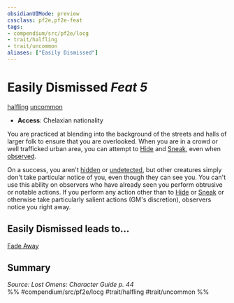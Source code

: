 ```yaml
---
obsidianUIMode: preview
cssclass: pf2e,pf2e-feat
tags:
- compendium/src/pf2e/locg
- trait/halfling
- trait/uncommon
aliases: ["Easily Dismissed"]
---
```

# Easily Dismissed  *Feat 5*  
[halfling](../../rules/traits/halfling.md)  [uncommon](../../rules/traits/uncommon.md)  

- **Access**: Chelaxian nationality

You are practiced at blending into the background of the streets and halls of larger folk to ensure that you are overlooked. When you are in a crowd or well trafficked urban area, you can attempt to [Hide](../../rules/actions/hide.md) and [Sneak](../../rules/actions/sneak.md), even when [observed](../../rules/conditions.md#Observed).

On a success, you aren't [hidden](../../rules/conditions.md#Hidden) or [undetected](../../rules/conditions.md#Undetected), but other creatures simply don't take particular notice of you, even though they can see you. You can't use this ability on observers who have already seen you perform obtrusive or notable actions. If you perform any action other than to [Hide](../../rules/actions/hide.md) or [Sneak](../../rules/actions/sneak.md) or otherwise take particularly salient actions (GM's discretion), observers notice you right away.

## Easily Dismissed leads to...

[Fade Away](fade-away-locg.md)

## Summary

*Source: Lost Omens: Character Guide p. 44*  
%% #compendium/src/pf2e/locg #trait/halfling #trait/uncommon %%